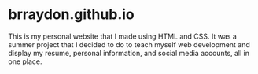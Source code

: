 # brraydon.github.io

This is my personal website that I made using HTML and CSS. It was a summer project that I decided to do to teach myself web development and display my resume, personal information, and social media accounts, all in one place.
